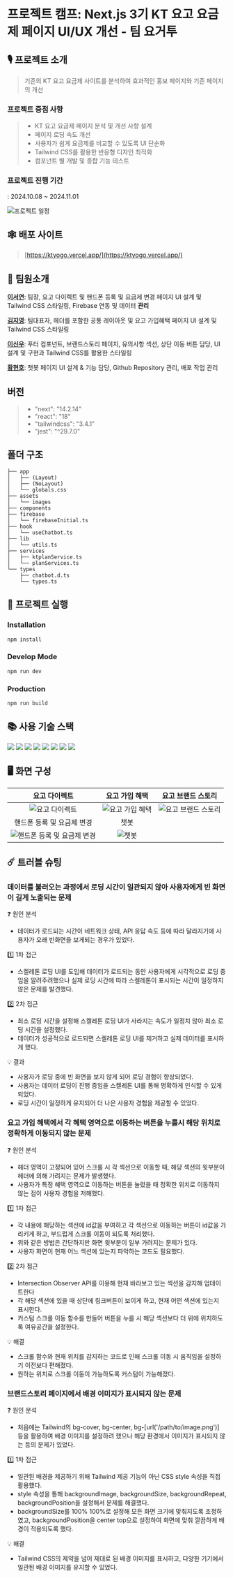 # 프로젝트 캠프: Next.js 3기 KT 요고 요금제 페이지 UI/UX 개선 - 팀 요거투 

## 🎙️ 프로젝트 소개 
> 기존의 KT 요고 요금제 사이트를 분석하여 효과적인 홍보 페이지와 기존 페이지의 개선

### 프로젝트 중점 사항
> - KT 요고 요금제 페이지 분석 및 개선 사항 설계
> - 페이지 로딩 속도 개선
> - 사용자가 쉽게 요금제를 비교할 수 있도록 UI 단순화
> - Tailwind CSS를 활용한 반응형 디자인 최적화
> - 컴포넌트 별 개발 및 종합 기능 테스트

### 프로젝트 진행 기간
: 2024.10.08 ~ 2024.11.01

![프로젝트 일정](public/readme/schedule.png)

## 🕸️ 배포 사이트
> [https://ktyogo.vercel.app/](https://ktyogo.vercel.app/)

## 💁 팀원소개
[**이서연**](https://github.com/seoyeon1123): 팀장, 요고 다이렉트 및 핸드폰 등록 및 요금제 변경 페이지 UI 설계 및 Tailwind CSS 스타일링, Firebase 연동 및 데이터 **관리**

[**김지영**](https://github.com/jiographie): 팀대표자, 헤더를 포함한 공통 레이아웃 및 요고 가입혜택 페이지 UI 설계 및 Tailwind CSS 스타일링 

[**이신우**](https://github.com/SH1NW00-0H): 푸터 컴포넌트, 브랜드스토리 페이지, 유의사항 섹션, 상단 이동 버튼 담당, UI 설계 및 구현과 Tailwind CSS를 활용한 스타일링

[**황현호**](https://github.com/hnochx): 챗봇 페이지 UI 설계 & 기능 담당, Github Repository 관리, 배포 작업 관리


## 버전
> - "next": "14.2.14"
> - "react": "18"
> - "tailwindcss": "3.4.1"
> - "jest": "^29.7.0"

## 폴더 구조
```.
├── app
│   ├── (Layout)
│   ├── (NoLayout)
│   └── globals.css
├── assets
│   └── images
├── components
├── firebase
│   └── firebaseInitial.ts
├── hook
│   └── useChatbot.ts
├── lib
│   └── utils.ts
├── services
│   ├── ktplanService.ts
│   └── planServices.ts
└── types
    ├── chatbot.d.ts
    └── types.ts
```

## 🏁 프로젝트 실행
### Installation
```
npm install
```
### Develop Mode
```
npm run dev
```
### Production
```
npm run build
```

## 📚 사용 기술 스택
<img src="https://img.shields.io/badge/Next.js-000000?style=flat-square&logo=Next.js&
logoColor=white"/> 
<img src="https://img.shields.io/badge/React-61DAFB?style=flat-square&logo=React&logoColor=black"/>
<img src="https://img.shields.io/badge/Firebase-FFCA28?style=flat-square&logo=firebase&logoColor=black"/>
<img src="https://img.shields.io/badge/Tailwind CSS-06B6D4?style=flat-square&logo=Tailwind CSS&logoColor=white"/>
<img src="https://img.shields.io/badge/JavaScript-F7DF1E?style=flat-square&logo=javascript&logoColor=black"/>
<img src="https://img.shields.io/badge/Git-F05032?style=flat-square&logo=git&logoColor=white"/>
<img src="https://img.shields.io/badge/GitHub-181717?style=flat-square&logo=GitHub&logoColor=white"/>
<img src="https://img.shields.io/badge/Jest-%23C21325?style=flat-square&logo=jest&logoColor=white"/>


## 🖥️ 화면 구성
|요고 다이렉트|요고 가입 혜택|요고 브랜드 스토리|
|:---:|:---:|:---:|
|![요고 다이렉트](public/readme/yogo_direct.png)|![요고 가입 혜택](public/readme/yogo_benefit.png)|![요고 브랜드 스토리](public/readme/yogo_brandstory.png)|
|핸드폰 등록 및 요금제 변경|챗봇|
|![핸드폰 등록 및 요금제 변경](public/readme/yogo_changerate.png)|![챗봇](public/readme/yogo_chatbot.png)|


## ☄️ 트러블 슈팅
### 데이터를 불러오는 과정에서 로딩 시간이 일관되지 않아 사용자에게 빈 화면이 길게 노출되는 문제

❓ 원인 분석
- 데이터가 로드되는 시간이 네트워크 상태, API 응답 속도 등에 따라 달라지기에 사용자가 오래 빈화면을 보게되는 경우가 있었다.

1️⃣ 1차 접근
- 스켈레톤 로딩 UI를 도입해 데이터가 로드되는 동안 사용자에게 시각적으로 로딩 중임을 알려주려했으나 
실제 로딩 시간에 따라 스켈레톤이 표시되는 시간이 일정하지 않은 문제를 발견했다.

2️⃣ 2차 접근 
- 최소 로딩 시간을 설정해 스켈레톤 로딩 UI가 사라지는 속도가 일정치 않아 최소 로딩 시간을 설정했다.
- 데이터가 성공적으로 로드되면 스켈레톤 로딩 UI를 제거하고 실제 데이터를 표시하게 했다.

💡 결과
- 사용자가 로딩 중에 빈 화면을 보지 않게 되어 로딩 경험이 향상되었다.
- 사용자는 데이터 로딩이 진행 중임을 스켈레톤 UI를 통해 명확하게 인식할 수 있게 되었다.
- 로딩 시간이 일정하게 유지되어 더 나은 사용자 경험을 제공할 수 있었다.

### 요고 가입 혜택에서 각 혜택 영역으로 이동하는 버튼을 누를시 해당 위치로 정확하게 이동되지 않는 문제
❓ 원인 분석
- 헤더 영역이 고정되어 있어 스크롤 시 각 섹션으로 이동할 때, 해당 섹션의 윗부분이 헤더에 의해 가려지는 문제가 발생했다.
- 사용자가 특정 혜택 영역으로 이동하는 버튼을 눌렀을 때 정확한 위치로 이동하지 않는 점이 사용자 경험을 저해했다.

1️⃣ 1차 접근
- 각 내용에 해당하는 섹션에 id값을 부여하고 각 섹션으로 이동하는 버튼이 id값을 가리키게 하고, 부드럽게 스크롤 이동이 되도록 처리했다.
- 위와 같은 방법은 간단하지만 화면 윗부분이 일부 가려지는 문제가 있다.
- 사용자 화면이 현재 어느 섹션에 있는지 파악하는 코드도 필요했다.

2️⃣ 2차 접근 
- Intersection Observer API를 이용해 현재 바라보고 있는 섹션을 감지해 업데이트한다
- 각 해당 섹션에 있을 때 상단에 링크버튼이 보이게 하고, 현재 어떤 섹션에 있는지 표시한다.
- 커스텀 스크롤 이동 함수를 만들어 버튼을 누를 시 해당 섹션보다 더 위에 위치하도록 여유공간을 설정한다.

💡 해결
- 스크롤 함수와 현재 위치를 감지하는 코드로 인해 스크롤 이동 시 움직임을 설정하기 이전보다 편해졌다.
- 원하는 위치로 스크롤 이동이 가능하도록 커스텀이 가능해졌다.


### 브랜드스토리 페이지에서 배경 이미지가 표시되지 않는 문제
❓ 원인 분석
- 처음에는 Tailwind의 bg-cover, bg-center, bg-[url('/path/to/image.png')] 등을 활용하여 배경 이미지를 설정하려 했으나
해당 환경에서 이미지가 표시되지 않는 등의 문제가 있었다.

1️⃣  1차 접근
- 일관된 배경을 제공하기 위해 Tailwind 제공 기능이 아닌 CSS style 속성을 직접 활용했다.
- style 속성을 통해 backgroundImage, backgroundSize, backgroundRepeat, backgroundPosition을 설정해서 문제를 해결했다.
- backgroundSize를 100% 100%로 설정해 모든 화면 크기에 맞춰지도록 조정하였고, backgroundPosition을 center top으로 설정하여 화면에 맞춰 깔끔하게 배경이 적용되도록 했다.

💡 해결
- Tailwind CSS의 제약을 넘어 제대로 된 배경 이미지를 표시하고, 다양한 기기에서 일관된 배경 이미지를 유지할 수 있었다.